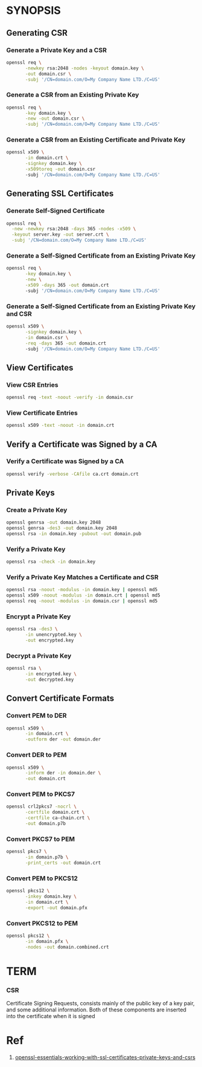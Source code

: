 # SYNOPSIS

## Generating CSR

### Generate a Private Key and a CSR
```sh
openssl req \
       -newkey rsa:2048 -nodes -keyout domain.key \
       -out domain.csr \
       -subj '/CN=domain.com/O=My Company Name LTD./C=US'
```

### Generate a CSR from an Existing Private Key
```sh
openssl req \
       -key domain.key \
       -new -out domain.csr \
       -subj '/CN=domain.com/O=My Company Name LTD./C=US'
```

### Generate a CSR from an Existing Certificate and Private Key
```sh
openssl x509 \
       -in domain.crt \
       -signkey domain.key \
       -x509toreq -out domain.csr
       -subj '/CN=domain.com/O=My Company Name LTD./C=US'
```

## Generating SSL Certificates

### Generate Self-Signed Certificate
```sh
openssl req \
  -new -newkey rsa:2048 -days 365 -nodes -x509 \
  -keyout server.key -out server.crt \
  -subj '/CN=domain.com/O=My Company Name LTD./C=US'
```

### Generate a Self-Signed Certificate from an Existing Private Key
```sh
openssl req \
       -key domain.key \
       -new \
       -x509 -days 365 -out domain.crt
       -subj '/CN=domain.com/O=My Company Name LTD./C=US'
```

### Generate a Self-Signed Certificate from an Existing Private Key and CSR
```sh
openssl x509 \
       -signkey domain.key \
       -in domain.csr \
       -req -days 365 -out domain.crt
       -subj '/CN=domain.com/O=My Company Name LTD./C=US'
```

## View Certificates

### View CSR Entries
```sh
openssl req -text -noout -verify -in domain.csr
```

### View Certificate Entries
```sh
openssl x509 -text -noout -in domain.crt
```

## Verify a Certificate was Signed by a CA

### Verify a Certificate was Signed by a CA
```sh
openssl verify -verbose -CAfile ca.crt domain.crt
```

## Private Keys
### Create a Private Key
```sh
openssl genrsa -out domain.key 2048
openssl genrsa -des3 -out domain.key 2048
openssl rsa -in domain.key -pubout -out domain.pub
```
### Verify a Private Key
```sh
openssl rsa -check -in domain.key
```
### Verify a Private Key Matches a Certificate and CSR
```sh
openssl rsa -noout -modulus -in domain.key | openssl md5
openssl x509 -noout -modulus -in domain.crt | openssl md5
openssl req -noout -modulus -in domain.csr | openssl md5
```
### Encrypt a Private Key
```sh
openssl rsa -des3 \
       -in unencrypted.key \
       -out encrypted.key
```
### Decrypt a Private Key
```sh
openssl rsa \
       -in encrypted.key \
       -out decrypted.key
```

## Convert Certificate Formats
### Convert PEM to DER
```sh
openssl x509 \
       -in domain.crt \
       -outform der -out domain.der
```
### Convert DER to PEM
```sh
openssl x509 \
       -inform der -in domain.der \
       -out domain.crt
```
### Convert PEM to PKCS7
```sh
openssl crl2pkcs7 -nocrl \
       -certfile domain.crt \
       -certfile ca-chain.crt \
       -out domain.p7b
```
### Convert PKCS7 to PEM
```sh
openssl pkcs7 \
       -in domain.p7b \
       -print_certs -out domain.crt
```
### Convert PEM to PKCS12
```sh
openssl pkcs12 \
       -inkey domain.key \
       -in domain.crt \
       -export -out domain.pfx
```
### Convert PKCS12 to PEM
```sh
openssl pkcs12 \
       -in domain.pfx \
       -nodes -out domain.combined.crt
```


# TERM

### CSR 
Certificate Signing Requests, consists mainly of the public key of a key pair, and some additional information. Both of these components are inserted into the certificate when it is signed


# Ref
1.  [openssl-essentials-working-with-ssl-certificates-private-keys-and-csrs](https://www.digitalocean.com/community/tutorials/openssl-essentials-working-with-ssl-certificates-private-keys-and-csrs)

